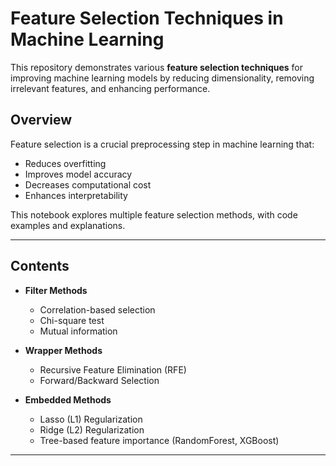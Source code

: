 # Feature Selection Techniques in Machine Learning

This repository demonstrates various **feature selection techniques** for improving machine learning models by reducing dimensionality, removing irrelevant features, and enhancing performance.

##  Overview

Feature selection is a crucial preprocessing step in machine learning that:
- Reduces overfitting
- Improves model accuracy
- Decreases computational cost
- Enhances interpretability

This notebook explores multiple feature selection methods, with code examples and explanations.

---

##  Contents

- **Filter Methods**  
  - Correlation-based selection
  - Chi-square test
  - Mutual information

- **Wrapper Methods**  
  - Recursive Feature Elimination (RFE)
  - Forward/Backward Selection

- **Embedded Methods**  
  - Lasso (L1) Regularization
  - Ridge (L2) Regularization
  - Tree-based feature importance (RandomForest, XGBoost)

---


